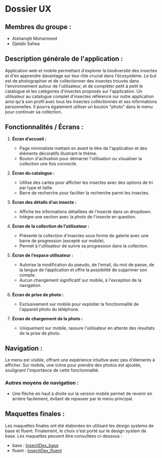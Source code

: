 # Dossier UX

## Membres du groupe :
- Alshanqiti Mohammed
- Djelabi Safwa

## Description générale de l'application :

Application web et mobile permettant d'explorer la biodiversité des insectes et d'en apprendre davantage sur leur rôle crucial dans l'écosystème. 
Le but est de photographier et de collectionner des insectes trouvés dans l'environnement autour de l'utilisateur, et de compléter petit à petit le catalogue et les catégories d'insectes proposés sur l'application. Un utilisateur au catalogue complet d'insectes référencé sur notre application ainsi qu'à son profil avec tous les insectes collectionnés et ses informations personnelles. Il pourra également utiliser un bouton "photo" dans le menu pour continuer sa collection.

## Fonctionnalités / Écrans :

1. **Écran d’accueil :**
   - Page minimaliste mettant en avant le titre de l'application et des éléments décoratifs illustrant le thème.
   - Bouton d'activation pour démarrer l'utilisation ou visualiser la collection une fois connecté.

2. **Écran du catalogue :**
   - Utilise des cartes pour afficher les insectes avec des options de tri par type et taille.
   - Barre de recherche pour faciliter la recherche parmi les insectes.

3. **Écran des détails d’un insecte :**
   - Affiche les informations détaillées de l'insecte dans un dropdown.
   - Intègre une section avec la photo de l'insecte en question.

4. **Écran de la collection de l’utilisateur :**
   - Présente la collection d'insectes sous forme de galerie avec une barre de progression (excepté sur mobile).
   - Permet à l'utilisateur de suivre sa progression dans la collection.

5. **Écran de l’espace utilisateur :**
   - Autorise la modification du pseudo, de l'email, du mot de passe, de la langue de l’application et offre la possibilité de supprimer son compte.
   - Aucun changement significatif sur mobile, à l'exception de la navigation.

6. **Écran de prise de photo :**
   - Exclusivement sur mobile pour exploiter la fonctionnalité de l'appareil photo du téléphone.

7. **Écran de chargement de la photo :**
   - Uniquement sur mobile, rassure l'utilisateur en attente des résultats de la prise de photo.

## Navigation :

Le menu est visible, offrant une expérience intuitive avec peu d'éléments à afficher. Sur mobile, une icône pour prendre des photos est ajoutée, soulignant l'importance de cette fonctionnalité.

### Autres moyens de navigation :
- Une flèche en haut à droite sur la version mobile permet de revenir en arrière facilement, évitant de repasser par le menu principal.

## Maquettes finales :

Les maquettes finales ont été élaborées en utilisant les design systems de base et fluent. Finalement, le choix s'est porté sur le design system de base. Les maquettes peuvent être consultées ci-dessous : 

- base : [InsectiDex_base](https://www.figma.com/file/NfudSTFo1nVCHj6POoCjZA/InsectiDex_base?type=design&node-id=81%3A95774&mode=design&t=eVJ8XIbOk5PQHMzj-1)
- fluent : [InsectiDex_fluent](https://www.figma.com/file/KxrfHTcQ61DZqhiUxeWRxP/InsectiDex_fluent?type=design&node-id=0%3A1&mode=design&t=iQWoLjAVvLuuLdBN-1)
